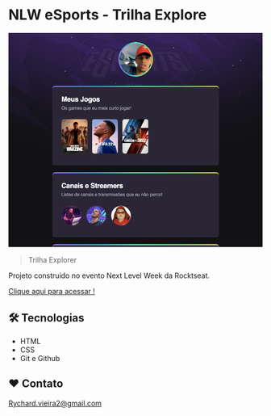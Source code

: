 # NLW eSports - Trilha Explore

![preview](./github/preview.png)

>Trilha Explorer

Projeto construido no evento Next Level Week da Rocktseat.

[Clique aqui para acessar !](https//)

 ##  🛠 Tecnologias

 - HTML
 - CSS
 - Git e Github

 ## ❤️ Contato

 Rychard.vieira2@gmail.com
